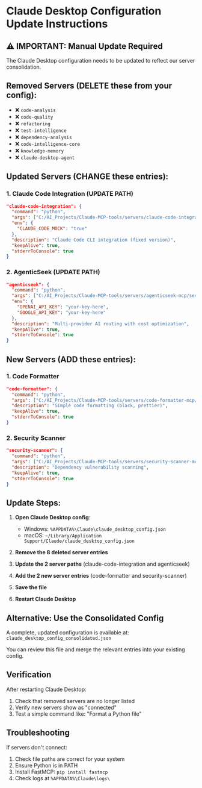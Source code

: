 # Claude Desktop Configuration Update Instructions

## ⚠️ IMPORTANT: Manual Update Required

The Claude Desktop configuration needs to be updated to reflect our server consolidation.

## Removed Servers (DELETE these from your config):
- ❌ `code-analysis`
- ❌ `code-quality` 
- ❌ `refactoring`
- ❌ `test-intelligence`
- ❌ `dependency-analysis`
- ❌ `code-intelligence-core`
- ❌ `knowledge-memory`
- ❌ `claude-desktop-agent`

## Updated Servers (CHANGE these entries):

### 1. Claude Code Integration (UPDATE PATH)
```json
"claude-code-integration": {
  "command": "python",
  "args": ["C:/AI_Projects/Claude-MCP-tools/servers/claude-code-integration-mcp/src/claude_code_integration/server_fixed.py"],
  "env": {
    "CLAUDE_CODE_MOCK": "true"
  },
  "description": "Claude Code CLI integration (fixed version)",
  "keepAlive": true,
  "stderrToConsole": true
}
```

### 2. AgenticSeek (UPDATE PATH)
```json
"agenticseek": {
  "command": "python",
  "args": ["C:/AI_Projects/Claude-MCP-tools/servers/agenticseek-mcp/server_fastmcp_fixed.py"],
  "env": {
    "OPENAI_API_KEY": "your-key-here",
    "GOOGLE_API_KEY": "your-key-here"
  },
  "description": "Multi-provider AI routing with cost optimization",
  "keepAlive": true,
  "stderrToConsole": true
}
```

## New Servers (ADD these entries):

### 1. Code Formatter
```json
"code-formatter": {
  "command": "python",
  "args": ["C:/AI_Projects/Claude-MCP-tools/servers/code-formatter-mcp/server.py"],
  "description": "Simple code formatting (black, prettier)",
  "keepAlive": true,
  "stderrToConsole": true
}
```

### 2. Security Scanner
```json
"security-scanner": {
  "command": "python",
  "args": ["C:/AI_Projects/Claude-MCP-tools/servers/security-scanner-mcp/server.py"],
  "description": "Dependency vulnerability scanning",
  "keepAlive": true,
  "stderrToConsole": true
}
```

## Update Steps:

1. **Open Claude Desktop config**:
   - Windows: `%APPDATA%\Claude\claude_desktop_config.json`
   - macOS: `~/Library/Application Support/Claude/claude_desktop_config.json`

2. **Remove the 8 deleted server entries**

3. **Update the 2 server paths** (claude-code-integration and agenticseek)

4. **Add the 2 new server entries** (code-formatter and security-scanner)

5. **Save the file**

6. **Restart Claude Desktop**

## Alternative: Use the Consolidated Config

A complete, updated configuration is available at:
`claude_desktop_config_consolidated.json`

You can review this file and merge the relevant entries into your existing config.

## Verification

After restarting Claude Desktop:
1. Check that removed servers are no longer listed
2. Verify new servers show as "connected"
3. Test a simple command like: "Format a Python file"

## Troubleshooting

If servers don't connect:
1. Check file paths are correct for your system
2. Ensure Python is in PATH
3. Install FastMCP: `pip install fastmcp`
4. Check logs at `%APPDATA%\Claude\logs\`